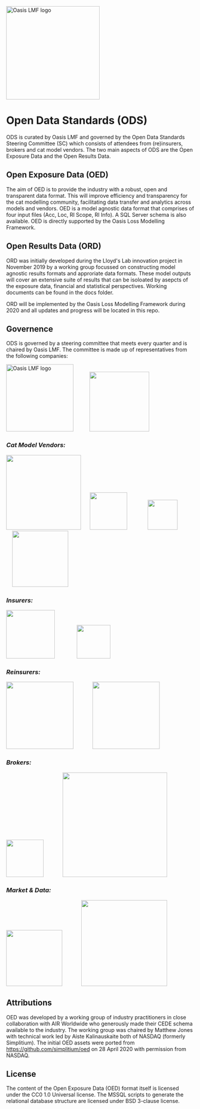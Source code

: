 <img src="https://oasislmf.org/packages/oasis_theme_package/themes/oasis_theme/assets/src/oasis-lmf-colour.png" alt="Oasis LMF logo" width="250"/>

# Open Data Standards (ODS)
ODS is curated by Oasis LMF and governed by the Open Data Standards Steering Committee (SC) which consists of attendees from (re)insurers, brokers and cat model vendors. 
The two main aspects of ODS are the Open Exposure Data and the Open Results Data. 

## Open Exposure Data (OED)
    
The aim of OED is to provide the industry with a robust, open and transparent data format. 
This will improve efficiency and transparency for the cat modelling community, facilitating data transfer and analytics across models and vendors.
OED is a model agnostic data format that comprises of four input files (Acc, Loc, RI Scope, RI Info).
A SQL Server schema is also available.
OED is directly supported by the Oasis Loss Modelling Framework.

## Open Results Data (ORD)

ORD was initially developed during the Lloyd's Lab innovation project in November 2019 by a working group focussed on constructing model agnostic results formats and approriate data formats. 
These model outputs will cover an extensive suite of results that can be isoloated by asepcts of the exposure data, financial and statistical perspectives. Working documents can be found in the docs folder.

ORD will be implemented by the Oasis Loss Modelling Framework during 2020 and all updates and progress will be located in this repo. 

## Governence

ODS is governed by a steering committee that meets every quarter and is chaired by Oasis LMF. The committee is made up of representatives from the following companies:

<img src="https://oasislmf.org/packages/oasis_theme_package/themes/oasis_theme/assets/src/oasis-lmf-colour.png" alt="Oasis LMF logo" width="180"/> &nbsp; &nbsp; &nbsp; &nbsp; &nbsp; <img src="https://github.com/MattDonovan82/OpenDataStandards/blob/feature/doc_upgrade/images/NASDAQ_logo.png" width ="160" />


### *Cat Model Vendors:*

<img src="https://github.com/MattDonovan82/OpenDataStandards/blob/feature/doc_upgrade/images/corelogic_logo.png" width ="200"/>&nbsp; &nbsp; &nbsp; <img src="https://github.com/MattDonovan82/OpenDataStandards/blob/feature/doc_upgrade/images/AIR_Worldwide's_logo.jpeg" width ="100"/>&nbsp; &nbsp; &nbsp; &nbsp; &nbsp; &nbsp; &nbsp; <img src="https://github.com/MattDonovan82/OpenDataStandards/blob/feature/doc_upgrade/images/JBA_logo.jpeg" width ="80"/> &nbsp; &nbsp; &nbsp; &nbsp; &nbsp; &nbsp; &nbsp; <img src="https://github.com/MattDonovan82/OpenDataStandards/blob/feature/doc_upgrade/images/IF_Logo.png" width ="150"/>


### *Insurers:*

<img src="https://github.com/MattDonovan82/OpenDataStandards/blob/feature/doc_upgrade/images/zurich_logo.png" width ="130"/>    &nbsp; &nbsp; &nbsp; &nbsp; &nbsp; &nbsp; &nbsp; <img src="https://github.com/MattDonovan82/OpenDataStandards/blob/feature/doc_upgrade/images/ascot_logo.png" width ="90"/>


### *Reinsurers:*

<img src="https://github.com/MattDonovan82/OpenDataStandards/blob/feature/doc_upgrade/images/renre_logo.png" width ="180"/> &nbsp; &nbsp; &nbsp; &nbsp; &nbsp; &nbsp; <img src="https://github.com/MattDonovan82/OpenDataStandards/blob/feature/doc_upgrade/images/SwissRe_logo.jpg" width ="180"/>

### *Brokers:*

<img src="https://github.com/MattDonovan82/OpenDataStandards/blob/feature/doc_upgrade/images/bms_logo.jpeg" width ="100"/> &nbsp; &nbsp; &nbsp; &nbsp; &nbsp; &nbsp; <img src="https://github.com/MattDonovan82/OpenDataStandards/blob/feature/doc_upgrade/images/GuyCarp_logo.png" width ="280"/>


### *Market & Data:*
 
<img src="https://github.com/MattDonovan82/OpenDataStandards/blob/feature/doc_upgrade/images/Lloyds_logo.png" width="150"/>
&nbsp; &nbsp; &nbsp; &nbsp; &nbsp; &nbsp; <img
src="https://github.com/MattDonovan82/OpenDataStandards/blob/feature/doc_upgrade/images/perils_ag_logo.png" width="230"/>



## Attributions
OED was developed by a working group of industry practitioners in close collaboration with AIR Worldwide who generously made their CEDE schema available to the industry. 
The working group was chaired by Matthew Jones with technical work led by Aiste Kalinauskaite both of NASDAQ (formerly Simplitium). 
The initial OED assets were ported from https://github.com/simplitium/oed on 28 April 2020 with permission from NASDAQ.

## License
The content of the Open Exposure Data (OED) format itself is licensed under the CC0 1.0 Universal license.
The MSSQL scripts to generate the relational database structure are licensed under BSD 3-clause license.
